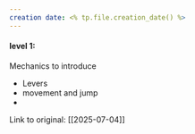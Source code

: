 ```yaml
---
creation date: <% tp.file.creation_date() %>
---
```

#### level 1:
Mechanics to introduce
- Levers
- movement and jump
- 
Link to original: [[2025-07-04]]